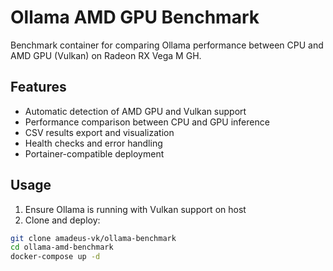 # Ollama AMD GPU Benchmark

Benchmark container for comparing Ollama performance between CPU and AMD GPU (Vulkan) on Radeon RX Vega M GH.

## Features

- Automatic detection of AMD GPU and Vulkan support
- Performance comparison between CPU and GPU inference
- CSV results export and visualization
- Health checks and error handling
- Portainer-compatible deployment

## Usage

1. Ensure Ollama is running with Vulkan support on host
2. Clone and deploy:

```bash
git clone amadeus-vk/ollama-benchmark
cd ollama-amd-benchmark
docker-compose up -d
